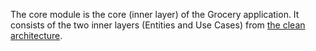 The core module is the core (inner layer) of the Grocery application. It consists of the two inner layers
(Entities and Use Cases) from [the clean architecture](http://blog.8thlight.com/uncle-bob/2012/08/13/the-clean-architecture.html).